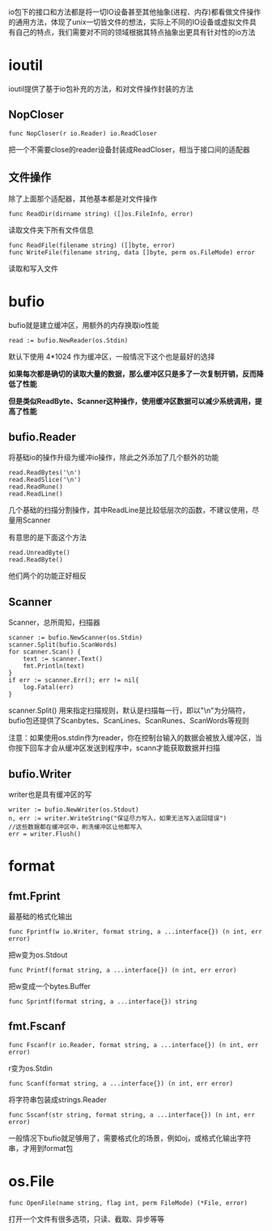 io包下的接口和方法都是将一切IO设备甚至其他抽象(进程、内存)都看做文件操作的通用方法，体现了unix一切皆文件的想法，实际上不同的IO设备或虚拟文件具有自己的特点，我们需要对不同的领域根据其特点抽象出更具有针对性的io方法

# ioutil
ioutil提供了基于io包补充的方法，和对文件操作封装的方法

## NopCloser

    func NopCloser(r io.Reader) io.ReadCloser

把一个不需要close的reader设备封装成ReadCloser，相当于接口间的适配器

## 文件操作
除了上面那个适配器，其他基本都是对文件操作

    func ReadDir(dirname string) ([]os.FileInfo, error)

读取文件夹下所有文件信息

    func ReadFile(filename string) ([]byte, error)
    func WriteFile(filename string, data []byte, perm os.FileMode) error

读取和写入文件

# bufio
bufio就是建立缓冲区，用额外的内存换取io性能

	read := bufio.NewReader(os.Stdin)

默认下使用 4*1024 作为缓冲区，一般情况下这个也是最好的选择

**如果每次都是确切的读取大量的数据，那么缓冲区只是多了一次复制开销，反而降低了性能**

**但是类似ReadByte、Scanner这种操作，使用缓冲区数据可以减少系统调用，提高了性能**

## bufio.Reader
将基础io的操作升级为缓冲io操作，除此之外添加了几个额外的功能

    read.ReadBytes('\n')
    read.ReadSlice('\n')
    read.ReadRune()
    read.ReadLine()

几个基础的扫描分割操作，其中ReadLine是比较低层次的函数，不建议使用，尽量用Scanner

有意思的是下面这个方法

    read.UnreadByte()
	read.ReadByte()

他们两个的功能正好相反

## Scanner

Scanner，总所周知，扫描器

```
scanner := bufio.NewScanner(os.Stdin)
scanner.Split(bufio.ScanWords)
for scanner.Scan() {
    text := scanner.Text()
    fmt.Println(text)
}
if err := scanner.Err(); err != nil{
    log.Fatal(err)
}

```
scanner.Split() 用来指定扫描规则，默认是扫描每一行，即以"\n"为分隔符，bufio包还提供了Scanbytes、ScanLines、ScanRunes、ScanWords等规则

注意：如果使用os.stdin作为reader，你在控制台输入的数据会被放入缓冲区，当你按下回车才会从缓冲区发送到程序中，scann才能获取数据并扫描

## bufio.Writer
writer也是具有缓冲区的写

```
writer := bufio.NewWriter(os.Stdout)
n, err := writer.WriteString("保证尽力写入，如果无法写入返回错误")
//这些数据都在缓冲区中，刷洗缓冲区让他都写入
err = writer.Flush()
```

# format
## fmt.Fprint
最基础的格式化输出

    func Fprintf(w io.Writer, format string, a ...interface{}) (n int, err error)

把w变为os.Stdout

    func Printf(format string, a ...interface{}) (n int, err error)

把w变成一个bytes.Buffer

    func Sprintf(format string, a ...interface{}) string

## fmt.Fscanf

    func Fscanf(r io.Reader, format string, a ...interface{}) (n int, err error)

r变为os.Stdin

    func Scanf(format string, a ...interface{}) (n int, err error)

将字符串包装成strings.Reader

    func Sscanf(str string, format string, a ...interface{}) (n int, err error)

一般情况下bufio就足够用了，需要格式化的场景，例如oj，或格式化输出字符串，才用到format包

# os.File

    func OpenFile(name string, flag int, perm FileMode) (*File, error)

打开一个文件有很多选项，只读、截取、异步等等